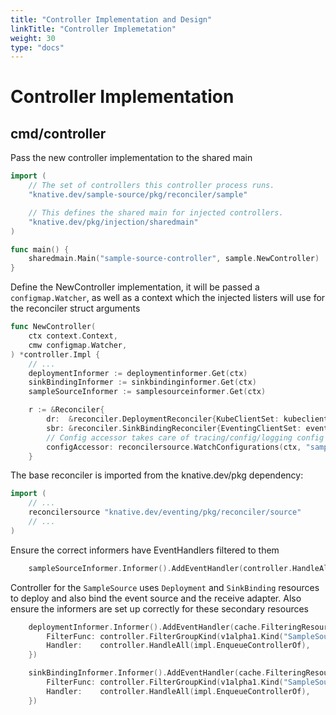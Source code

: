 ```yaml
---
title: "Controller Implementation and Design"
linkTitle: "Controller Implemetation"
weight: 30
type: "docs"
---
```


# Controller Implementation
## cmd/controller
Pass the new controller implementation to the shared main
```go
import (
	// The set of controllers this controller process runs.
	"knative.dev/sample-source/pkg/reconciler/sample"

	// This defines the shared main for injected controllers.
	"knative.dev/pkg/injection/sharedmain"
)

func main() {
	sharedmain.Main("sample-source-controller", sample.NewController)
}
```
Define the NewController implementation, it will be passed a `configmap.Watcher`, as well as a context which the injected listers will use for the reconciler struct arguments
```go
func NewController(
	ctx context.Context,
	cmw configmap.Watcher,
) *controller.Impl {
    // ...
	deploymentInformer := deploymentinformer.Get(ctx)
    sinkBindingInformer := sinkbindinginformer.Get(ctx)
    sampleSourceInformer := samplesourceinformer.Get(ctx)

	r := &Reconciler{
        dr:  &reconciler.DeploymentReconciler{KubeClientSet: kubeclient.Get(ctx)},
        sbr: &reconciler.SinkBindingReconciler{EventingClientSet: eventingclient.Get(ctx)},
        // Config accessor takes care of tracing/config/logging config propagation to the receive adapter
        configAccessor: reconcilersource.WatchConfigurations(ctx, "sample-source", cmw),
    }
```
The base reconciler is imported from the knative.dev/pkg dependency:
```go
import (
    // ...
    reconcilersource "knative.dev/eventing/pkg/reconciler/source"
    // ...
)
```
Ensure the correct informers have EventHandlers filtered to them
```go
	sampleSourceInformer.Informer().AddEventHandler(controller.HandleAll(impl.Enqueue))
```
Controller for the `SampleSource` uses `Deployment` and `SinkBinding` resources to deploy and also bind the event source and the receive adapter. Also ensure the informers are set up correctly for these secondary resources
```go
    deploymentInformer.Informer().AddEventHandler(cache.FilteringResourceEventHandler{
        FilterFunc: controller.FilterGroupKind(v1alpha1.Kind("SampleSource")),
        Handler:    controller.HandleAll(impl.EnqueueControllerOf),
    })

    sinkBindingInformer.Informer().AddEventHandler(cache.FilteringResourceEventHandler{
        FilterFunc: controller.FilterGroupKind(v1alpha1.Kind("SampleSource")),
        Handler:    controller.HandleAll(impl.EnqueueControllerOf),
    })
```

